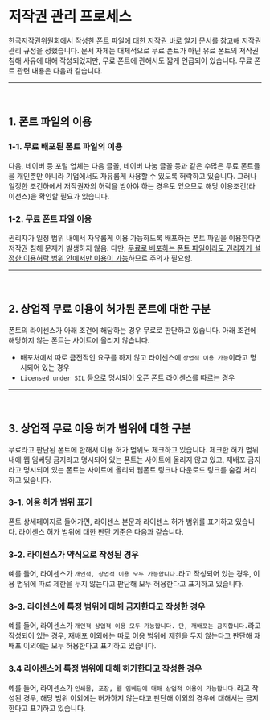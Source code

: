 # 저작권 관리 프로세스

한국저작권위원회에서 작성한 [폰트 파일에 대한 저작권 바로 알기](https://fonts-archive.s3.ap-northeast-2.amazonaws.com/%ED%8F%B0%ED%8A%B8%ED%8C%8C%EC%9D%BC%EC%97%90+%EB%8C%80%ED%95%9C+%EC%A0%80%EC%9E%91%EA%B6%8C+%EB%B0%94%EB%A1%9C%EC%95%8C%EA%B8%B0.pdf) 문서를 참고해 저작권 관리 규정을 정했습니다. 문서 자체는 대체적으로 무료 폰트가 아닌 유료 폰트의 저작권 침해 사유에 대해 작성되었지만, 무료 폰트에 관해서도 짧게 언급되어 있습니다. 무료 폰트 관련 내용은 다음과 같습니다.

-----

&nbsp;

## 1. 폰트 파일의 이용

### 1-1. 무료 배포된 폰트 파일의 이용

다음, 네이버 등 포털 업체는 다음 글꼴, 네이버 나눔 글꼴 등과 같은 수많은 무료 폰트들을 개인뿐만 아니라 기업에서도 자유롭게 사용할 수 있도록 허락하고 있습니다. 그러나 일정한 조건하에서 저작권자의 허락을 받아야 하는 경우도 있으므로 해당 이용조건(라이선스)을 확인할 필요가 있습니다.

### 1-2. 무료 폰트 파일 이용

권리자가 일정 범위 내에서 자유롭게 이용 가능하도록 배포하는 폰트 파일을 이용한다면 저작권 침해 문제가 발생하지 않음. 다만, <ins>무료로 배포하는 폰트 파일이라도 권리자가 설정한 이용허락 범위 안에서만 이용이 가능</ins>하므로 주의가 필요함.

-----

&nbsp;

## 2. 상업적 무료 이용이 허가된 폰트에 대한 구분

폰트의 라이센스가 아래 조건에 해당하는 경우 무료로 판단하고 있습니다. 아래 조건에 해당하지 않는 폰트는 사이트에 올리지 않습니다.

- 배포처에서 따로 금전적인 요구를 하지 않고 라이센스에 `상업적 이용 가능`이라고 명시되어 있는 경우
- `Licensed under SIL` 등으로 명시되어 오픈 폰트 라이센스를 따르는 경우

-----

&nbsp;

## 3. 상업적 무료 이용 허가 범위에 대한 구분

무료라고 판단된 폰트에 한해서 이용 허가 범위도 체크하고 있습니다. 체크한 허가 범위 내에 웹 임베딩 금지라고 명시되어 있는 폰트는 사이트에 올리지 않고 있고, 재배포 금지라고 명시되어 있는 폰트는 사이트에 올리되 웹폰트 링크나 다운로드 링크를 숨김 처리하고 있습니다.

### 3-1. 이용 허가 범위 표기

폰트 상세페이지로 들어가면, 라이센스 본문과 라이센스 허가 범위를 표기하고 있습니다. 라이센스 허가 범위에 대한 판단 기준은 다음과 같습니다.

### 3-2. 라이센스가 약식으로 작성된 경우

예를 들어, 라이센스가 `개인적, 상업적 이용 모두 가능합니다.`라고 작성되어 있는 경우, 이용 범위에 따로 제한을 두지 않는다고 판단해 모두 허용한다고 표기하고 있습니다.

### 3-3. 라이센스에 특정 범위에 대해 금지한다고 작성한 경우

예를 들어, 라이센스가 `개인적 상업적 이용 모두 가능합니다. 단, 재배포는 금지합니다.`라고 작성되어 있는 경우, 재배포 이외에는 따로 이용 범위에 제한을 두지 않는다고 판단해 재배포 이외에는 모두 허용한다고 표기하고 있습니다.

### 3.4 라이센스에 특정 범위에 대해 허가한다고 작성한 경우

예를 들어, 라이센스가 `인쇄물, 포장, 웹 임베딩에 대해 상업적 이용이 가능합니다.`라고 작성된 경우, 해당 범위 이외에는 허가하지 않는다고 판단해 이외의 경우에 대해서는 금지한다고 표기하고 있습니다.

